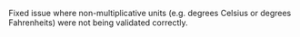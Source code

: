 Fixed issue where non-multiplicative units (e.g. degrees Celsius or degrees Fahrenheits) were not being validated correctly.
